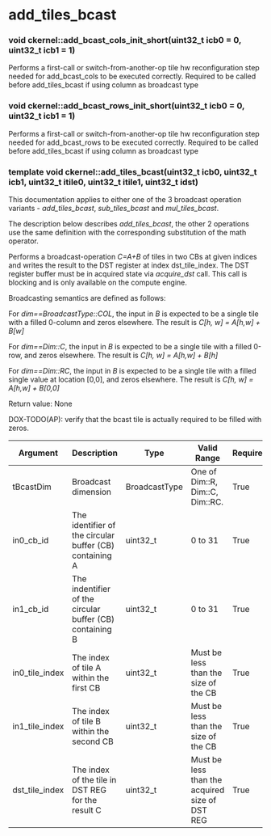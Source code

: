 # add_tiles_bcast

### void ckernel::add_bcast_cols_init_short(uint32_t icb0 = 0, uint32_t icb1 = 1)

Performs a first-call or switch-from-another-op tile hw reconfiguration step needed for add_bcast_cols to be executed correctly. Required to be called before add_tiles_bcast if using column as broadcast type 

### void ckernel::add_bcast_rows_init_short(uint32_t icb0 = 0, uint32_t icb1 = 1)

Performs a first-call or switch-from-another-op tile hw reconfiguration step needed for add_bcast_rows to be executed correctly. Required to be called before add_tiles_bcast if using column as broadcast type 

### template<BroadcastType tBcastDim> void ckernel::add_tiles_bcast(uint32_t icb0, uint32_t icb1, uint32_t itile0, uint32_t itile1, uint32_t idst)

This documentation applies to either one of the 3 broadcast operation variants - *add_tiles_bcast*, *sub_tiles_bcast* and *mul_tiles_bcast*.

The description below describes *add_tiles_bcast*, the other 2 operations use the same definition with the corresponding substitution of the math operator.

Performs a broadcast-operation *C=A+B* of tiles in two CBs at given indices and writes the result to the DST register at index dst_tile_index. The DST register buffer must be in acquired state via *acquire_dst* call. This call is blocking and is only available on the compute engine.

Broadcasting semantics are defined as follows:

For *dim==BroadcastType::COL*, the input in *B* is expected to be a single tile with a filled 0-column and zeros elsewhere. The result is *C[h, w] = A[h,w] + B[w]*

For *dim==Dim::C*, the input in *B* is expected to be a single tile with a filled 0-row, and zeros elsewhere. The result is *C[h, w] = A[h,w] + B[h]*

For *dim==Dim::RC*, the input in *B* is expected to be a single tile with a filled single value at location [0,0], and zeros elsewhere. The result is *C[h, w] = A[h,w] + B[0,0]*

Return value: None

DOX-TODO(AP): verify that the bcast tile is actually required to be filled with zeros.

| Argument       | Description                                              | Type          | Valid Range                                    | Required       |
|----------------|----------------------------------------------------------|---------------|------------------------------------------------|----------------|
| tBcastDim      | Broadcast dimension                                      | BroadcastType | One of Dim::R, Dim::C, Dim::RC.                | True           |
| in0_cb_id      | The identifier of the circular buffer (CB) containing A  | uint32_t      | 0 to 31                                        | True           |
| in1_cb_id      | The indentifier of the circular buffer (CB) containing B | uint32_t      | 0 to 31                                        | True           |
| in0_tile_index | The index of tile A within the first CB                  | uint32_t      | Must be less than the size of the CB           | True           |
| in1_tile_index | The index of tile B within the second CB                 | uint32_t      | Must be less than the size of the CB           | True           |
| dst_tile_index | The index of the tile in DST REG for the result C        | uint32_t      | Must be less than the acquired size of DST REG | True           |
